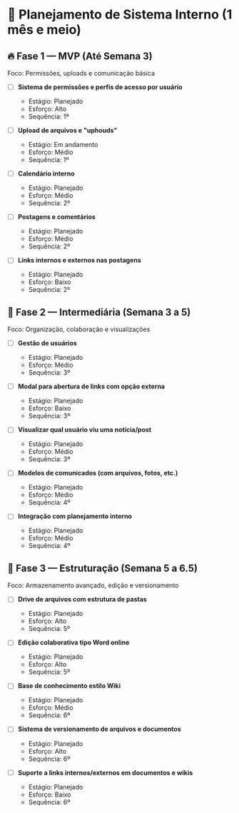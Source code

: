 # 📌 Planejamento de Sistema Interno (1 mês e meio)

## 🔥 Fase 1 — MVP (Até Semana 3)
Foco: Permissões, uploads e comunicação básica

- [ ] **Sistema de permissões e perfis de acesso por usuário**  
  - Estágio: Planejado  
  - Esforço: Alto  
  - Sequência: 1º  

- [ ] **Upload de arquivos e "uphouds"**  
  - Estágio: Em andamento  
  - Esforço: Médio  
  - Sequência: 1º  

- [ ] **Calendário interno**  
  - Estágio: Planejado  
  - Esforço: Médio  
  - Sequência: 2º  

- [ ] **Postagens e comentários**  
  - Estágio: Planejado  
  - Esforço: Médio  
  - Sequência: 2º  

- [ ] **Links internos e externos nas postagens**  
  - Estágio: Planejado  
  - Esforço: Baixo  
  - Sequência: 2º  


## 🚧 Fase 2 — Intermediária (Semana 3 a 5)
Foco: Organização, colaboração e visualizações

- [ ] **Gestão de usuários**  
  - Estágio: Planejado  
  - Esforço: Médio  
  - Sequência: 3º  

- [ ] **Modal para abertura de links com opção externa**  
  - Estágio: Planejado  
  - Esforço: Baixo  
  - Sequência: 3º  

- [ ] **Visualizar qual usuário viu uma notícia/post**  
  - Estágio: Planejado  
  - Esforço: Médio  
  - Sequência: 3º  

- [ ] **Modelos de comunicados (com arquivos, fotos, etc.)**  
  - Estágio: Planejado  
  - Esforço: Médio  
  - Sequência: 4º  

- [ ] **Integração com planejamento interno**  
  - Estágio: Planejado  
  - Esforço: Médio  
  - Sequência: 4º  


## 🚀 Fase 3 — Estruturação (Semana 5 a 6.5)
Foco: Armazenamento avançado, edição e versionamento

- [ ] **Drive de arquivos com estrutura de pastas**  
  - Estágio: Planejado  
  - Esforço: Alto  
  - Sequência: 5º  

- [ ] **Edição colaborativa tipo Word online**  
  - Estágio: Planejado  
  - Esforço: Alto  
  - Sequência: 5º  

- [ ] **Base de conhecimento estilo Wiki**  
  - Estágio: Planejado  
  - Esforço: Médio  
  - Sequência: 6º  

- [ ] **Sistema de versionamento de arquivos e documentos**  
  - Estágio: Planejado  
  - Esforço: Alto  
  - Sequência: 6º  

- [ ] **Suporte a links internos/externos em documentos e wikis**  
  - Estágio: Planejado  
  - Esforço: Baixo  
  - Sequência: 6º  
